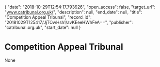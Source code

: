 {
  "date": "2018-10-29T12:54:17.793926", 
  "open_access": false, 
  "target_url": "www.catribunal.org.uk/", 
  "description": null, 
  "end_date": null, 
  "title": "Competition Appeal Tribunal", 
  "record_id": "20181029T125417/JjTOwHsh1/avKEeeHWhFeA==", 
  "publisher": "catribunal.org.uk", 
  "start_date": null
}

# Competition Appeal Tribunal

None